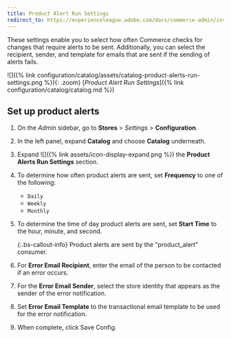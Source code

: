 ```yaml
---
title: Product Alert Run Settings
redirect_to: https://experienceleague.adobe.com/docs/commerce-admin/inventory/configuration/product-alerts/alert-setup.html
---
```


These settings enable you to select how often Commerce checks for changes that require alerts to be sent. Additionally, you can select the recipient, sender, and template for emails that are sent if the sending of alerts fails.

![]({% link configuration/catalog/assets/catalog-product-alerts-run-settings.png %}){: .zoom}
[_Product Alert Run Settings_]({% link configuration/catalog/catalog.md %})

## Set up product alerts

1. On the _Admin_ sidebar, go to **Stores** > _Settings_ > **Configuration**.

1. In the left panel, expand **Catalog** and choose **Catalog** underneath.

1. Expand ![]({% link assets/icon-display-expand.png %}) the **Product Alerts Run Settings** section.

1. To determine how often product alerts are sent, set **Frequency** to one of the following:

   - `Daily`
   - `Weekly`
   - `Monthly`

1. To determine the time of day product alerts are sent, set **Start Time** to the hour, minute, and second.

   {:.bs-callout-info}
   Product alerts are sent by the "product_alert" consumer.

1. For **Error Email Recipient**, enter the email of the person to be contacted if an error occurs.

1. For the **Error Email Sender**, select the store identity that appears as the sender of the error notification.

1. Set **Error Email Template** to the transactional email template to be used for the error notification.

1. When complete, click <span class="btn">Save Config</span>.
